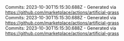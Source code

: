 Commits: 2023-10-30T15:15:30.688Z - Generated via https://github.com/marketplace/actions/artificial-grass
<br>
Commits: 2023-10-30T15:15:30.688Z - Generated via https://github.com/marketplace/actions/artificial-grass
<br>
Commits: 2023-10-30T15:15:30.688Z - Generated via https://github.com/marketplace/actions/artificial-grass
<br>
